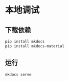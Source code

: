 # 本地调试
## 下载依赖

```bash
pip install mkdocs
pip install mkdocs-material
```

## 运行
```bash
mkdocs serve
```
